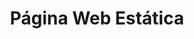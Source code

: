 ---
title: "Página Web Estática"
description: "Desarrollo de una página web estática básica."
price: 150
maintenance: 30
image: "/img/ben-kolde-bs2Ba7t69mM-unsplash.jpg"
characteristics: "Diseño responsivo, fácil de mantener."
tags: ["web", "estática", "simple"]
serviceType: "web_static"
complexityLevel: "low"
created: 2025-01-08T04:02:33.580Z
updated: 2025-01-08T04:02:33.580Z
active: true
---